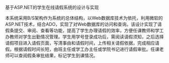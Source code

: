 基于ASP.NET的学生在线请假系统的设计与实现

本系统采用B/S架构作为系统的总体结构，以Web数据库技术为依托，利用微软的ASP.NET技术，结合ADO，实现了对Web数据库的访问和查询。该设计实现了请假条提交、审阅、查看等功能，提高了学生办理请假的效率，方便任课教师和学工办教师对学生出勤情况管理。学生用学号登录成功后，需阅读请假须知，之后选择请假项目进入请假页面，写清事由和请假时间，上传相关请假依据，完成相应请假。根据请假时间长短，由班主任或学工办主任或学院书记进行请假审批。任课老师可以查阅假条审批结果，标记学生到课情况。